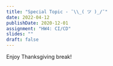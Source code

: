 ```yaml
---
title: "Special Topic - ¯\\_( ツ )_/¯"
date: 2022-04-12
publishDate: 2020-12-01
assignment: "HW4: CI/CD"
slides: ""
draft: false
---
```


Enjoy Thanksgiving break!
